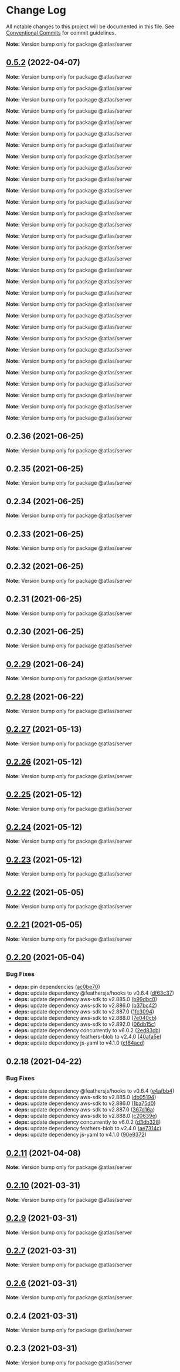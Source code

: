 # Change Log

All notable changes to this project will be documented in this file.
See [Conventional Commits](https://conventionalcommits.org) for commit guidelines.



**Note:** Version bump only for package @atlas/server





## [0.5.2](https://github.com/atlasfoundation/Atlas/compare/v0.5.1...v0.5.2) (2022-04-07)

**Note:** Version bump only for package @atlas/server







**Note:** Version bump only for package @atlas/server







**Note:** Version bump only for package @atlas/server







**Note:** Version bump only for package @atlas/server







**Note:** Version bump only for package @atlas/server







**Note:** Version bump only for package @atlas/server







**Note:** Version bump only for package @atlas/server







**Note:** Version bump only for package @atlas/server







**Note:** Version bump only for package @atlas/server







**Note:** Version bump only for package @atlas/server







**Note:** Version bump only for package @atlas/server







**Note:** Version bump only for package @atlas/server







**Note:** Version bump only for package @atlas/server







**Note:** Version bump only for package @atlas/server







**Note:** Version bump only for package @atlas/server







**Note:** Version bump only for package @atlas/server







**Note:** Version bump only for package @atlas/server







**Note:** Version bump only for package @atlas/server







**Note:** Version bump only for package @atlas/server







**Note:** Version bump only for package @atlas/server







**Note:** Version bump only for package @atlas/server







**Note:** Version bump only for package @atlas/server







**Note:** Version bump only for package @atlas/server







**Note:** Version bump only for package @atlas/server







**Note:** Version bump only for package @atlas/server







**Note:** Version bump only for package @atlas/server







**Note:** Version bump only for package @atlas/server







**Note:** Version bump only for package @atlas/server







**Note:** Version bump only for package @atlas/server







**Note:** Version bump only for package @atlas/server







**Note:** Version bump only for package @atlas/server





## 0.2.36 (2021-06-25)

**Note:** Version bump only for package @atlas/server





## 0.2.35 (2021-06-25)

**Note:** Version bump only for package @atlas/server





## 0.2.34 (2021-06-25)

**Note:** Version bump only for package @atlas/server





## 0.2.33 (2021-06-25)

**Note:** Version bump only for package @atlas/server





## 0.2.32 (2021-06-25)

**Note:** Version bump only for package @atlas/server





## 0.2.31 (2021-06-25)

**Note:** Version bump only for package @atlas/server





## 0.2.30 (2021-06-25)

**Note:** Version bump only for package @atlas/server





## [0.2.29](https://github.com/barankyle/xr3ngine/compare/v0.2.28...v0.2.29) (2021-06-24)

**Note:** Version bump only for package @atlas/server





## [0.2.28](https://github.com/barankyle/xr3ngine/compare/v0.2.27...v0.2.28) (2021-06-22)

**Note:** Version bump only for package @atlas/server





## [0.2.27](https://github.com/barankyle/atlas/compare/v0.2.26...v0.2.27) (2021-05-13)

**Note:** Version bump only for package @atlas/server





## [0.2.26](https://github.com/barankyle/atlas/compare/v0.2.24...v0.2.26) (2021-05-12)

**Note:** Version bump only for package @atlas/server





## [0.2.25](https://github.com/barankyle/atlas/compare/v0.2.24...v0.2.25) (2021-05-12)

**Note:** Version bump only for package @atlas/server





## [0.2.24](https://github.com/barankyle/atlas/compare/v0.2.23...v0.2.24) (2021-05-12)

**Note:** Version bump only for package @atlas/server





## [0.2.23](https://github.com/barankyle/atlas/compare/v0.2.22...v0.2.23) (2021-05-12)

**Note:** Version bump only for package @atlas/server





## [0.2.22](https://github.com/atlas/atlas/compare/v0.2.21...v0.2.22) (2021-05-05)

**Note:** Version bump only for package @atlas/server





## [0.2.21](https://github.com/barankyle/atlas/compare/v0.2.20...v0.2.21) (2021-05-05)

**Note:** Version bump only for package @atlas/server





## [0.2.20](https://github.com/barankyle/atlas/compare/v0.2.18...v0.2.20) (2021-05-04)


### Bug Fixes

* **deps:** pin dependencies ([ac0be70](https://github.com/barankyle/atlas/commit/ac0be70b9194c3809e74ba8875529c091d084014))
* **deps:** update dependency @feathersjs/hooks to v0.6.4 ([df63c37](https://github.com/barankyle/atlas/commit/df63c37dcf4eb61a8e9ed4bdcfa2053d60164d8b))
* **deps:** update dependency aws-sdk to v2.885.0 ([b99dbc0](https://github.com/barankyle/atlas/commit/b99dbc0a7ba9aa44ae49c88bd89dc1161a25a7e1))
* **deps:** update dependency aws-sdk to v2.886.0 ([b37bc42](https://github.com/barankyle/atlas/commit/b37bc42fd77d765bc1a947ff097cef2360e3bbac))
* **deps:** update dependency aws-sdk to v2.887.0 ([1fc3094](https://github.com/barankyle/atlas/commit/1fc3094cd008466281f8410ebf0b69e3c23ba4c9))
* **deps:** update dependency aws-sdk to v2.888.0 ([7e040cb](https://github.com/barankyle/atlas/commit/7e040cbe484c74602def81e26f28cb55264ed177))
* **deps:** update dependency aws-sdk to v2.892.0 ([06db15c](https://github.com/barankyle/atlas/commit/06db15cc17ade5417feafeda07fc3ee77fbe3d3f))
* **deps:** update dependency concurrently to v6.0.2 ([2ed83cb](https://github.com/barankyle/atlas/commit/2ed83cb943881bf0d9bc850ec5541f8983047c41))
* **deps:** update dependency feathers-blob to v2.4.0 ([40afa5e](https://github.com/barankyle/atlas/commit/40afa5e33767fc9d1c1d8baad7820028478a71cc))
* **deps:** update dependency js-yaml to v4.1.0 ([cf84acd](https://github.com/barankyle/atlas/commit/cf84acd3dbfc606c5be67d26abbb445270eb8536))





## 0.2.18 (2021-04-22)


### Bug Fixes

* **deps:** update dependency @feathersjs/hooks to v0.6.4 ([e4afbb4](https://github.com/AtlasFoundation/Atlas/commit/e4afbb4e1f3f085855393eea997453c6002aaedb))
* **deps:** update dependency aws-sdk to v2.885.0 ([db05194](https://github.com/AtlasFoundation/Atlas/commit/db05194e8e61a0d54af54cdbaa6e50fd3f4f8b72))
* **deps:** update dependency aws-sdk to v2.886.0 ([1ba75d0](https://github.com/AtlasFoundation/Atlas/commit/1ba75d008a82b37eaf57b60b7ce442dde92be8c5))
* **deps:** update dependency aws-sdk to v2.887.0 ([367d16a](https://github.com/AtlasFoundation/Atlas/commit/367d16a9a7c5eee2deee16ae7cf4df8a1697490d))
* **deps:** update dependency aws-sdk to v2.888.0 ([c20639e](https://github.com/AtlasFoundation/Atlas/commit/c20639e23a8946e0484be289ddd258ebc7da88f4))
* **deps:** update dependency concurrently to v6.0.2 ([d3db328](https://github.com/AtlasFoundation/Atlas/commit/d3db32874399d5a6ce3f157188cfb8ce7ff798c0))
* **deps:** update dependency feathers-blob to v2.4.0 ([ae7314c](https://github.com/AtlasFoundation/Atlas/commit/ae7314c2066bdf20181060c49f75680d97fb8300))
* **deps:** update dependency js-yaml to v4.1.0 ([90e9372](https://github.com/AtlasFoundation/Atlas/commit/90e937244efdb3470de266f34c40d5cfb504acb5))





## [0.2.11](https://github.com/AtlasFoundation/Atlas/compare/v0.2.10...v0.2.11) (2021-04-08)

**Note:** Version bump only for package @atlas/server





## [0.2.10](https://github.com/AtlasFoundation/Atlas/compare/v0.2.9...v0.2.10) (2021-03-31)

**Note:** Version bump only for package @atlas/server





## [0.2.9](https://github.com/AtlasFoundation/Atlas/compare/v0.2.8...v0.2.9) (2021-03-31)

**Note:** Version bump only for package @atlas/server





## [0.2.7](https://github.com/AtlasFoundation/Atlas/compare/v0.2.6...v0.2.7) (2021-03-31)

**Note:** Version bump only for package @atlas/server





## [0.2.6](https://github.com/AtlasFoundation/Atlas/compare/v0.2.5...v0.2.6) (2021-03-31)

**Note:** Version bump only for package @atlas/server





## 0.2.4 (2021-03-31)

**Note:** Version bump only for package @atlas/server





## 0.2.3 (2021-03-31)

**Note:** Version bump only for package @atlas/server

